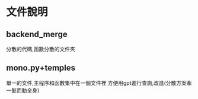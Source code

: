 # 文件說明

## backend_merge 
分散的代碼,函數分散的文件夾
## mono.py+temples
單一的文件,主程序和函數集中在一個文件裡
方便用gpt進行查詢,改進(分散方案牽一髮而動全身)

